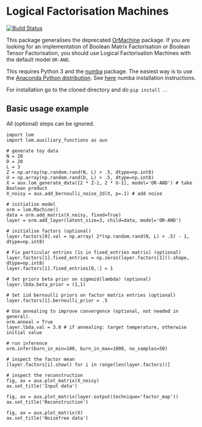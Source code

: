 # Logical Factorisation Machines
[![Build Status](https://travis-ci.org/TammoR/LogicalFactorisationMachines.svg?branch=master)](https://travis-ci.org/TammoR/LogicalOperatorMachines)

This package generalises the deprecated [OrMachine](https://github.com/TammoR/ormachine) package.
If you are looking for an implementation of Boolean Matrix Factorisation or Boolean Tensor Factorisation, 
you should use Logical Factorisation Machines with the default model `OR-AND`.

This requires Python 3 and the [numba](numba.pydata.org) package.
The easiest way is to use the [Anaconda Python distribution](https://www.anaconda.com/download).
See [here](https://pypi.python.org/pypi/numba) numba installation instructions.

For installation go to the cloned directory and do `pip install .`.

## Basic usage example

All (optional) steps can be ignored.

```
import lom
import lom.auxiliary_functions as aux

# generate toy data
N = 20
D = 20
L = 3
Z = np.array(np.random.rand(N, L) > .5, dtype=np.int8)
U = np.array(np.random.rand(D, L) > .5, dtype=np.int8)
X = aux.lom_generate_data([2 * Z-1, 2 * U-1], model='OR-AND') # take Boolean product
X_noisy = aux.add_bernoulli_noise_2d(X, p=.1) # add noise

# initialise model
orm = lom.Machine()
data = orm.add_matrix(X_noisy, fixed=True)
layer = orm.add_layer(latent_size=3, child=data, model='OR-AND')

# initialise factors (optional)
layer.factors[0].val = np.array( 2*(np.random.rand(N, L) > .5) - 1, dtype=np.int8)

# Fix particular entries (1s in fixed_entries matrix) (optional)
layer.factors[1].fixed_entries = np.zeros(layer.factors[1]().shape, dtype=np.int8)
layer.factors[1].fixed_entries[0,:] = 1

# Set priors beta prior on sigmoid(lambda) (optional)
layer.lbda.beta_prior = (1,1)

# Set iid bernoulli priors on factor matrix entries (optional)
layer.factors[1].bernoulli_prior = .5

# Use annealing to improve convergence (optional, not needed in general).
orm.anneal = True
layer.lbda.val = 3.0 # if annealing: target temperature, otherwise initial value

# run inference
orm.infer(burn_in_min=100, burn_in_max=1000, no_samples=50)

# inspect the factor mean
[layer.factors[i].show() for i in range(len(layer.factors))]

# inspect the reconstruction
fig, ax = aux.plot_matrix(X_noisy)
ax.set_title('Input data')

fig, ax = aux.plot_matrix(layer.output(technique='factor_map'))
ax.set_title('Reconstruction')

fig, ax = aux.plot_matrix(X)
ax.set_title('Noisefree data')
```